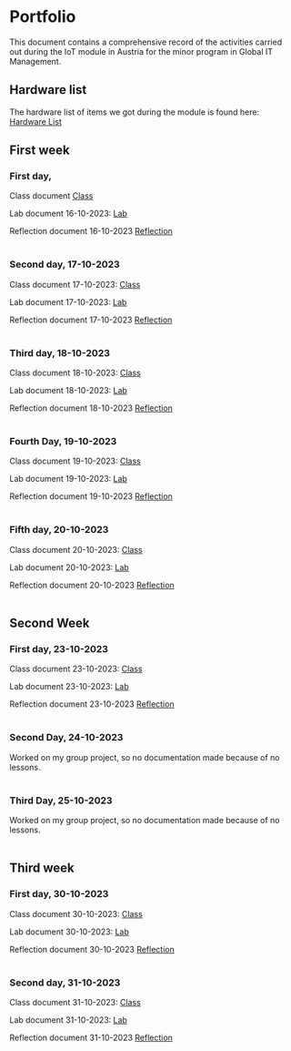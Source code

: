 # Portfolio

This document contains a comprehensive record of the activities carried out during the IoT module in Austria for the minor program in Global IT Management.

## Hardware list
The hardware list of items we got during the module is found here: 
<a href="https://docs.google.com/spreadsheets/d/190sODLejnHVpBGEm2-nC2-qgiPEmNxYNmoZCu8LaDyE/edit?usp=sharing"> Hardware List </a>

## First week
### First day, 
Class document 
<a href="[https://github.com/JesperHartsuiker/IoT-module/blob/main/Jesper%20Hartsuiker/Classes/16-10-2023.md](https://github.com/JesperHartsuiker/IoT-module/blob/6ec32eb647d48539e9c18b9731b91c3bcead2e02/Roan%20Palm/Classes/Day%201.md)"> Class </a>

Lab document 16-10-2023:
<a href="https://github.com/JesperHartsuiker/IoT-module/blob/main/Jesper%20Hartsuiker/Lab/16-10-2023.md">Lab </a>

Reflection document 16-10-2023
<a href="https://github.com/JesperHartsuiker/IoT-module/blob/main/Jesper%20Hartsuiker/Reflection/16-10-2023.md">Reflection</a>
<br/><br/>

### Second day, 17-10-2023
Class document 17-10-2023:
<a href="https://github.com/JesperHartsuiker/IoT-module/blob/main/Jesper%20Hartsuiker/Classes/17-10-2023.md"> Class </a>

Lab document 17-10-2023:
<a href="https://github.com/JesperHartsuiker/IoT-module/blob/main/Jesper%20Hartsuiker/Lab/17-10-2023.md">Lab </a>

Reflection document 17-10-2023
<a href="https://github.com/JesperHartsuiker/IoT-module/blob/main/Jesper%20Hartsuiker/Reflection/17-10-2023.md">Reflection</a>
<br/><br/>

### Third day, 18-10-2023
Class document 18-10-2023:
<a href="https://github.com/JesperHartsuiker/IoT-module/blob/main/Jesper%20Hartsuiker/Classes/18-10-2023.md"> Class </a>

Lab document 18-10-2023:
<a href="https://github.com/JesperHartsuiker/IoT-module/blob/main/Jesper%20Hartsuiker/Lab/18-10-2023.md">Lab </a>

Reflection document 18-10-2023
<a href="https://github.com/JesperHartsuiker/IoT-module/blob/main/Jesper%20Hartsuiker/Reflection/18-10-2023.md">Reflection</a>
<br/><br/>

### Fourth Day, 19-10-2023
Class document 19-10-2023:
<a href="https://github.com/JesperHartsuiker/IoT-module/blob/main/Jesper%20Hartsuiker/Classes/19-10-2023.md"> Class </a>

Lab document 19-10-2023:
<a href="https://github.com/JesperHartsuiker/IoT-module/blob/main/Jesper%20Hartsuiker/Lab/19-10-2023.md">Lab </a>

Reflection document 19-10-2023
<a href="https://github.com/JesperHartsuiker/IoT-module/blob/main/Jesper%20Hartsuiker/Reflection/19-10-2023.md">Reflection</a>
<br/><br/>

### Fifth day, 20-10-2023
Class document 20-10-2023:
<a href="https://github.com/JesperHartsuiker/IoT-module/blob/main/Jesper%20Hartsuiker/Classes/20-10-2023.md"> Class </a>

Lab document 20-10-2023:
<a href="https://github.com/JesperHartsuiker/IoT-module/blob/main/Jesper%20Hartsuiker/Lab/20-10-2023.md">Lab </a>

Reflection document 20-10-2023
<a href="https://github.com/JesperHartsuiker/IoT-module/blob/main/Jesper%20Hartsuiker/Reflection/20-10-2023.md">Reflection</a>
<br/><br/>

## Second Week
### First day, 23-10-2023
Class document 23-10-2023:
<a href="https://github.com/JesperHartsuiker/IoT-module/blob/main/Jesper%20Hartsuiker/Classes/23-10-2023.md"> Class </a>

Lab document 23-10-2023:
<a href="https://github.com/JesperHartsuiker/IoT-module/blob/main/Jesper%20Hartsuiker/Lab/23-10-2023.md">Lab </a>

Reflection document 23-10-2023
<a href="https://github.com/JesperHartsuiker/IoT-module/blob/main/Jesper%20Hartsuiker/Reflection/23-10-2023.md">Reflection</a>
<br/><br/>
### Second Day, 24-10-2023
Worked on my group project, so no documentation made because of no lessons.
<br/><br/>
### Third Day, 25-10-2023
Worked on my group project, so no documentation made because of no lessons.
<br/><br/>

## Third week
### First day, 30-10-2023
Class document 30-10-2023:
<a href="https://github.com/JesperHartsuiker/IoT-module/blob/main/Jesper%20Hartsuiker/Classes/30-10-2023.md"> Class </a>

Lab document 30-10-2023:
<a href="https://github.com/JesperHartsuiker/IoT-module/blob/main/Jesper%20Hartsuiker/Lab/30-10-2023.md">Lab </a>

Reflection document 30-10-2023
<a href="https://github.com/JesperHartsuiker/IoT-module/blob/main/Jesper%20Hartsuiker/Reflection/30-10-2023.md">Reflection</a>
<br/><br/>
### Second day, 31-10-2023
Class document 31-10-2023:
<a href="https://github.com/JesperHartsuiker/IoT-module/blob/main/Jesper%20Hartsuiker/Classes/31-10-2023.md"> Class </a>

Lab document 31-10-2023:
<a href="https://github.com/JesperHartsuiker/IoT-module/blob/main/Jesper%20Hartsuiker/Lab/31-10-2023.md">Lab </a>

Reflection document 31-10-2023
<a href="https://github.com/JesperHartsuiker/IoT-module/blob/main/Jesper%20Hartsuiker/Reflection/31-10-2023.md">Reflection</a>
<br/><br/>
